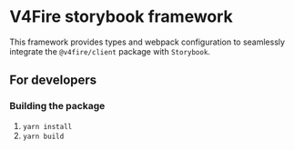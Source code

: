# V4Fire storybook framework

This framework provides types and webpack configuration to seamlessly integrate the
`@v4fire/client` package with `Storybook`.

## For developers

### Building the package

1. `yarn install`
2. `yarn build`